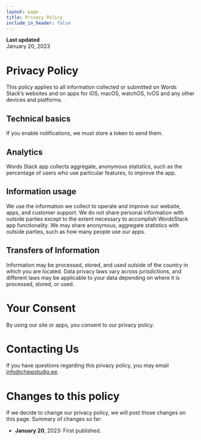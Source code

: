 ```yaml
---
layout: page
title: Privacy Policy
include_in_header: false
---
```


**Last updated**  
January 20, 2023

# Privacy Policy
This policy applies to all information collected or submitted on Words Stack’s websites and on apps for iOS, macOS, watchOS, tvOS and any other devices and platforms.

## Technical basics
If you enable notifications, we must store a token to send them.

## Analytics
Words Stack app collects aggregate, anonymous statistics, such as the percentage of users who use particular features, to improve the app.

## Information usage
We use the information we collect to operate and improve our website, apps, and customer support. We do not share personal information with outside parties except to the extent necessary to accomplish WordsStack app functionality. We may share anonymous, aggregate statistics with outside parties, such as how many people use our apps.

## Transfers of Information
Information may be processed, stored, and used outside of the country in which you are located. Data privacy laws vary across jurisdictions, and different laws may be applicable to your data depending on where it is processed, stored, or used.

# Your Consent
By using our site or apps, you consent to our privacy policy.

# Contacting Us
If you have questions regarding this privacy policy, you may email [info@chippstudio.ee](mailto:info@chippstudio.ee).

# Changes to this policy
If we decide to change our privacy policy, we will post those changes on this page. Summary of changes so far:

- **January 20**, 2023: First published.